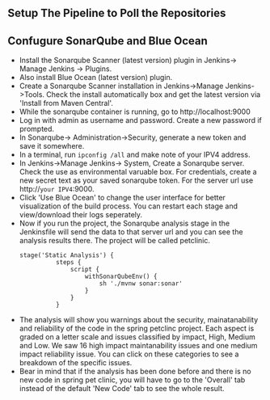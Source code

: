 ## Setup The Pipeline to Poll the Repositories


## Confugure SonarQube and Blue Ocean
- Install the Sonarqube Scanner (latest version) plugin in Jenkins-> Manage Jenkins -> Plugins.
- Also install Blue Ocean (latest version) plugin.
- Create a Sonarqube Scanner installation in Jenkins->Manage Jenkins->Tools. Check the install automatically box and get the latest version  via 'Install from Maven Central'.
- While the sonarqube container is running, go to http://localhost:9000
- Log in with admin as username and password. Create a new password if prompted.
- In Sonarqube-> Administration->Security, generate a new token and save it somewhere.
- In a terminal, run `ipconfig /all` and make note of your IPV4 address.
- In Jenkins->Manage Jenkins-> System, Create a Sonarqube server. Check the use as environmental varuable box. For credentials, create a new secret text as your saved sonarqube token. For the server url use http://`your IPV4`:9000. 
- Click 'Use Blue Ocean' to change the user interface for better visualization of the build process. You can restart each stage and view/download their logs seperately. 
- Now if you run the project, the Sonarqube analysis stage in the Jenkinsfile  will send the data to that server url and you can see the analysis results there. The project will be called petclinic.
  ```
  stage('Static Analysis') {
            steps {
                script {
                    withSonarQubeEnv() {
                        sh './mvnw sonar:sonar'
                    }
                }
            }
  ```
- The analysis will show you warnings about the security, mainatanability and reliability of the code in the spring petclinc project. Each aspect is graded on a letter scale and issues classified by impact, High, Medium and Low. We saw 16 high impact maintanability issues and one medium impact reliability issue. You can click on these categories to see a breakdown of the specific issues.
- Bear in mind that if the analysis has been done before and there is no new code in spring pet clinic, you will have to go to the 'Overall' tab instead of the default 'New Code' tab to see the whole result.
